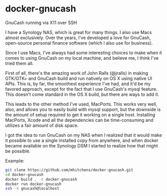 # docker-gnucash
GnuCash running via X11 over SSH

I have a Synology NAS, which is great for many things. I also use Macs almost exclusively. Over the years, I've developed a love for GnuCash, open-source personal finance software (which I also use for business).

Since I use Macs, I've always had some interesting choices to make when it comes to using GnuCash on my local machine, and believe me, I think I've tried them all.

First of all, there's the amazing work of John Ralls (@jralls) in making GTK/GTK+ and GnuCash build and run natively on OS X using native UI APIs. This is, by far, the smoothest experience I've had, and it'd be my favored approach, except for the fact that I use GnuCash's mysql feature. This doesn't come standard in the OS X build, but there are ways to add it.

This leads to the other method I've used, MacPorts. This works very well, also, and allows you to easily build with mysql support, but the downside is the amount of setup required to get it working on a single host. Installing MacPorts, Xcode and all the dependencies can be time-consuming and utilizes a fair amount of disk space.

I got the idea to run GnuCash on my NAS when I realized that it would make it possible to use a single installed copy from anywhere, and when docker became available on the Synology DSM I started to realize how that might be possible.

Example:
```bash
git clone https://github.com/mhitchens/docker-gnucash.git
cd docker-gnucash
docker build . -t docker-gnucash
docker run docker-gnucash
ssh -X gnucash@localhost
```
